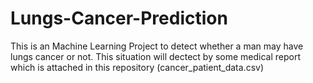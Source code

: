 # Lungs-Cancer-Prediction
This is an Machine Learning Project to detect whether a man may have lungs cancer or not. This situation will dectect by some medical report which is attached in this repository (cancer_patient_data.csv)
